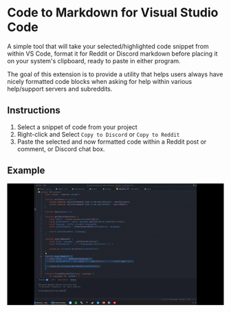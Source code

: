 # Code to Markdown for Visual Studio Code

A simple tool that will take your selected/highlighted code snippet from within VS Code, format it for Reddit or Discord markdown before placing it on your system's clipboard, ready to paste in either program.

The goal of this extension is to provide a utility that helps users always have nicely formatted code blocks when asking for help within various help/support servers and subreddits. 

## Instructions

1. Select a snippet of code from your project
2. Right-click and Select `Copy to Discord` or `Copy to Reddit`
3. Paste the selected and now formatted code within a Reddit post or comment, or Discord chat box.

## Example

![Example](https://github.com/dlchamp/Code-to-MD/blob/master/images/example.gif?raw=true)
